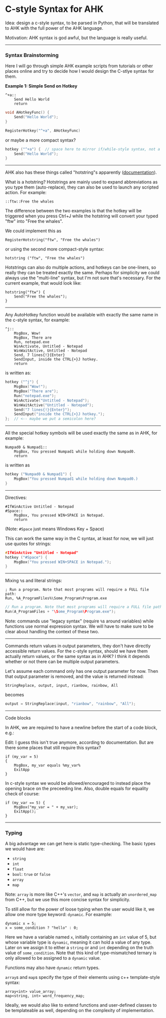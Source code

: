 # C-style Syntax for AHK

Idea: design a c-style syntax, to be parsed in Python, that will be translated to AHK with the full power of the AHK language.

Motivation: AHK syntax is god awful, but the language is really useful.

---

### Syntax Brainstorming

Here I will go through simple AHK example scripts from tutorials or other places online and try to decide how I would design the
C-stlye syntax for them.

**Example 1: Simple Send on Hotkey**

```ahk
^+a::
    Send Hello World
    return
```

```c
void AHotkeyFunc() {
    Send("Hello World");
}

RegisterHotkey("^+a", AHotkeyFunc)
```

or maybe a more compact syntax?

```c
hotkey ("^+a") {  // space here to mirror if/while-style syntax, not a function
    Send("Hello World");
}
```

---

AHK also has these things called "hotstring"s apparently ([documentation](https://www.autohotkey.com/docs/Tutorial.htm#s2)).

What is a hotstring? Hotstrings are mainly used to expand abbreviations as you type them (auto-replace), they can also be used to launch any scripted action. For example:

`::ftw::Free the whales`

The difference between the two examples is that the hotkey will be triggered when you press Ctrl+J while the hotstring will convert your typed "ftw" into "Free the whales".

We could implement this as

```
RegisterHotstring("ftw", "Free the whales")
```

or using the second more compact-style syntax:

```
hotstring ("ftw", "Free the whales")
```

Hotstrings can also do multiple actions, and hotkeys can be one-liners, so really they can be treated exactly the same.
Perhaps for simplicity we could always use the "multi-line" syntax, but I'm not sure that's necessary.  For the current example, that would look like:

```
hotstring("ftw") {
    Send("Free the whales");
}
```

---

Any AutoHotkey function would be available with exactly the same name in the c-style syntax, for example:

```ahk
^j::
    MsgBox, Wow!
    MsgBox, There are
    Run, notepad.exe
    WinActivate, Untitled - Notepad
    WinWaitActive, Untitled - Notepad
    Send, 7 lines{!}{Enter}
    SendInput, inside the CTRL{+}J hotkey.
    return
```

is written as:

```c
hotkey ("^j") {
    MsgBox("Wow!");
    MsgBox("There are");
    Run("notepad.exe");
    WinActivate("Untitled - Notepad");
    WinWaitActive("Untitled - Notepad");
    Send("7 lines{!}{Enter}");
    SendInput("inside the CTRL{+}J hotkey.");
};  // <-- maybe we put a semicolon here?
```

---

All the special hotkey symbols will be used exactly the same as in AHK, for example:

```ahk
Numpad0 & Numpad1::
    MsgBox, You pressed Numpad1 while holding down Numpad0.
    return
```

is written as

```c
hotkey ("Numpad0 & Numpad1") {
    MsgBox("You pressed Numpad1 while holding down Numpad0.)
}
```

---

Directives:

```ahk
#IfWinActive Untitled - Notepad
#Space::
    MsgBox, You pressed WIN+SPACE in Notepad.
    return
```

(Note: `#Space` just means Windows Key + Space)

This can work the same way in the C syntax, at least for now, we will just use quotes for strings:

```c
#IfWinActive "Untitled - Notepad"
hotkey ("#Space") {
    MsgBox("You pressed WIN+SPACE in Notepad.");
}
```

---

Mixing `%`s and literal strings:

```ahk
; Run a program. Note that most programs will require a FULL file path:
Run, %A_ProgramFiles%\Some_Program\Program.exe
```

```c
// Run a program. Note that most programs will require a FULL file path:
Run(A_ProgramFiles + "\Some_Program\Program.exe");
```

Note: commands use "legacy syntax" (require `%`s around variables) while functions use normal expression syntax.
We will have to make sure to be clear about handling the context of these two.

---

Commands return values in output parameters, they don't have directly accessible return values.  For the c-style syntax, should we
have them actually return values, or the same syntax as in AHK?  I think it depends whether or not there can be multiple output parameters.

Let's assume each command only has one output parameter for now.  Then that output parameter is removed, and the value is returned instead:

```ahk
StringReplace, output, input, rianbow, rainbow, All
```

becomes

```c
output = StringReplace(input, "rianbow", "rainbow", "All");
```

---

Code blocks

In AHK, we are required to have a newline before the start of a code block, e.g.:

Edit: I guess this isn't true anymore, according to documentation.  But are there some places that still require this syntax?

```ahk
if (my_var = 5)
{
    MsgBox, my_var equals %my_var%
    ExitApp
}
```

In c-style syntax we would be allowed/encouraged to instead place the opening brace on the preceeding line.
Also, double equals for equality check of course:

```
if (my_var == 5) {
    MsgBox("my_var = " + my_var);
    ExitApp();
}
```

---

### Typing

A big advantage we can get here is static type-checking.  The basic types we would have are:
 - `string`
 - `int`
 - `float`
 - `bool`: `true` or `false`
 - `array`
 - `map`

Note: `array` is more like C++'s `vector`, and `map` is actually an `unordered_map` from C++, but we use this more concise syntax for simplicity.

To still allow for the power of loose typing when the user would like it, we allow one more type keyword: `dynamic`.
For example:
```
dynamic x = 5;
x = some_condition ? "hello" : 0;
```

Here we have a variable named `x`, initially containing an `int` value of 5, but whose variable type is `dynamic`, meaning it can hold a value of any type.
Later on we assign it to either a `string` or and `int` depending on the truth value of `some_condition`.  Note that this kind of type-mismatched ternary is only allowed to be assigned to a `dynamic` value.

Functions may also have `dynamic` return types.

`array`s and `map`s specify the type of their elements using c++ template-style syntax:
```
array<int> value_array;
map<string, int> word_frequency_map;
```

Ideally, we would also like to extend functions and user-defined classes to be templateable as well, depending on the complexity of implementation.

